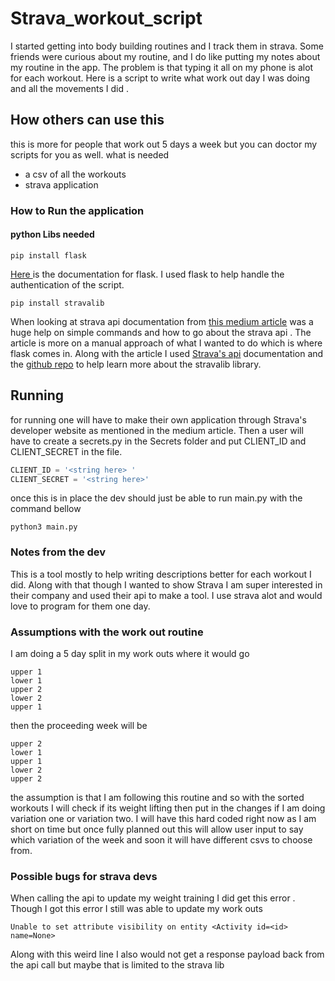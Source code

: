 # Strava_workout_script
I started getting into body building routines and I track them in strava.
Some friends were curious about my routine, and I do like putting my notes about my routine in the app. 
The problem is that typing it all on my phone is alot for each workout.
Here is a script to write what work out day I was doing and all the movements I did . 

## How others can use this
this is more for people that work out 5 days a week but you can doctor my scripts for you as well.
what is needed
* a csv of all the workouts 
* strava application

### How to Run the application
#### python Libs needed 
```commandline
pip install flask
```
[Here ](https://flask.palletsprojects.com/en/3.0.x/)is the documentation for flask. I used flask to help handle the authentication of the script. 
```commandline
pip install stravalib
```
When looking at strava api documentation from  [this medium article](https://medium.com/analytics-vidhya/accessing-user-data-via-the-strava-api-using-stravalib-d5bee7fdde17) was a huge help on simple commands and how to go about
the strava api . The article is more on a manual approach of what I wanted to do which is where flask comes in. 
Along with the article I used [Strava's api](https://developers.strava.com/docs/reference/) documentation and the [github repo](https://github.com/stravalib/stravalib) to help learn more about the stravalib library.

## Running
for running one will have to make their own application through Strava's developer website as mentioned in the 
medium article. Then a user will have to create a secrets.py in the Secrets folder and put CLIENT_ID and CLIENT_SECRET in the file. 
```python
CLIENT_ID = '<string here> '
CLIENT_SECRET = '<string here>'
```
once this is in place the dev should just be able to run main.py with the command bellow
```commandline
python3 main.py
```

### Notes from the dev
This is a tool mostly to help writing descriptions better for each workout I did. Along with that though I wanted to show 
Strava I am super interested in their company and used their api to make a tool. I use strava alot and would love to
program for them one day. 

### Assumptions with the work out routine
I am doing a 5 day split in my work outs where it would go 
```commandline
upper 1
lower 1
upper 2
lower 2
upper 1
```
then the proceeding week will be 
```commandline
upper 2
lower 1
upper 1
lower 2
upper 2
```
the assumption is that I am following this routine and so with the sorted workouts I will check if its weight lifting then put in the changes if I am doing variation one or variation two. I will have this hard coded right now as I am short on time 
but once fully planned out this will allow user input to say which variation of the week and soon it will have different csvs to choose from.


### Possible bugs for strava devs
When calling the api to update my weight training I did get this error . Though I got this error I still was able to update my work outs

```commandline
Unable to set attribute visibility on entity <Activity id=<id> name=None>

```
Along with this weird line I also would not get a response payload back from the api call but maybe that is limited to 
the strava lib
